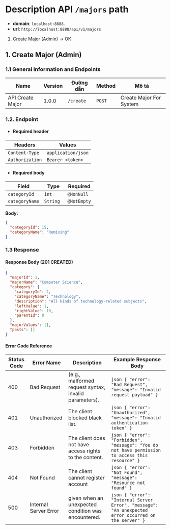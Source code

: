 # Description API `/majors` path



- **domain**: `localhost:8888`.
- **url**:  `http://localhost:8888/api/v1/majors`


1. Create Major (Admin) -> OK


## 1. Create Major (Admin)

### 1.1 General Information and Endpoints

| Name             | Version | Đường dẫn | Method | Mô tả                   |
|------------------|---------|-----------|--------|-------------------------|
| API Create Major | 1.0.0   | `/create` | `POST` | Create Major For System |

### 1.2. Endpoint

- #### Required header

| Headers             | Values             |
|---------------------|--------------------|
| `Content-Type`      | `application/json` |
| `Authorization`     | `Bearer <token>`   |

- #### Required body


| Field          | Type        | Required    |
|----------------|-------------|-------------|
| `categoryId`   | `int`       | `@NonNull`  |
| `categoryName` | `String `   | `@NotEmpty` |



**Body:**
```json
{
  "categoryId": 15,
  "categoryName": "Remixing"
}
```

### 1.3 Response

#### Response Body (201 CREATED)
```json
{
  "majorId": 1,
  "majorName": "Computer Science",
  "category": {
    "categoryId": 2,
    "categoryName": "Technology",
    "description": "All kinds of technology-related subjects",
    "leftValue": 1,
    "rightValue": 10,
    "parentId": 0
  },
  "majorValues": [],
  "posts": []
}
``` 

#### Error Code Reference

| Status Code | Error Name            | Description                                             | Example Response Body                                                                                                   |
|-------------|-----------------------|---------------------------------------------------------|-------------------------------------------------------------------------------------------------------------------------|
| 400         | Bad Request           | (e.g., malformed request syntax, invalid parameters).   | ```json { "error": "Bad Request", "message": "Invalid request payload" }```                                             |
| 401         | Unauthorized          | The client blocked black list.                          | ```json { "error": "Unauthorized", "message": "Invalid authentication token" }```                                       |
| 403         | Forbidden             | The client does not have access rights to the content.  | ```json { "error": "Forbidden", "message": "You do not have permission to access this resource" }```                    |
| 404         | Not Found             | The client cannot register account                      | ```json { "error": "Not Found", "message": "Resource not found" }```                                                    |
| 500         | Internal Server Error | given when an unexpected condition was encountered.     | ```json { "error": "Internal Server Error", "message": "An unexpected error occurred on the server" }```                |

